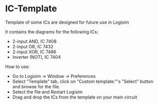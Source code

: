 # IC-Template
 
 Template of some ICs are designed for future use in Logisim

 It contains the diagrams for the following ICs:
 - 2-input AND, IC 7408
 - 2-input OR, IC 7432
 - 2-input XOR, IC 7486
 - Inverter (NOT), IC 7404

 How to use:
 - Go to Logisim -> Window -> Preferences
 - Select "Template" tab, click on "Custom template:"'s "Select" button and browse for the file.
 - Select the file and Restart Logisim
 - Drag and drop the ICs from the template on your main circuit